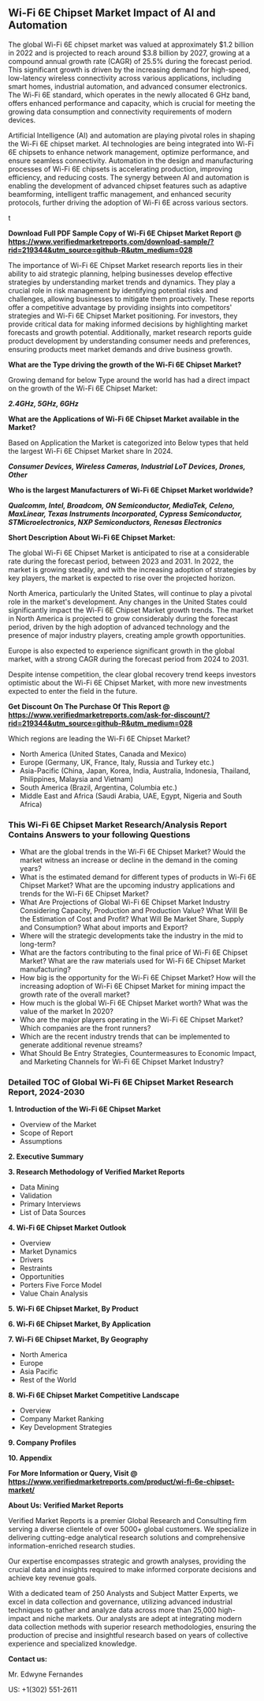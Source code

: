 <h2>Wi-Fi 6E Chipset Market Impact of AI and Automation</h2><p>The global Wi-Fi 6E chipset market was valued at approximately $1.2 billion in 2022 and is projected to reach around $3.8 billion by 2027, growing at a compound annual growth rate (CAGR) of 25.5% during the forecast period. This significant growth is driven by the increasing demand for high-speed, low-latency wireless connectivity across various applications, including smart homes, industrial automation, and advanced consumer electronics. The Wi-Fi 6E standard, which operates in the newly allocated 6 GHz band, offers enhanced performance and capacity, which is crucial for meeting the growing data consumption and connectivity requirements of modern devices.</p><p>Artificial Intelligence (AI) and automation are playing pivotal roles in shaping the Wi-Fi 6E chipset market. AI technologies are being integrated into Wi-Fi 6E chipsets to enhance network management, optimize performance, and ensure seamless connectivity. Automation in the design and manufacturing processes of Wi-Fi 6E chipsets is accelerating production, improving efficiency, and reducing costs. The synergy between AI and automation is enabling the development of advanced chipset features such as adaptive beamforming, intelligent traffic management, and enhanced security protocols, further driving the adoption of Wi-Fi 6E across various sectors.</p>t</p><p id="" class=""><strong>Download Full PDF Sample Copy of Wi-Fi 6E Chipset Market Report @ <a href="https://www.verifiedmarketreports.com/download-sample/?rid=219344&utm_source=github-R&utm_medium=028" target="_blank">https://www.verifiedmarketreports.com/download-sample/?rid=219344&utm_source=github-R&utm_medium=028</a></strong></p><p>The importance of&nbsp;Wi-Fi 6E Chipset Market research reports lies in their ability to aid strategic planning, helping businesses develop effective strategies by understanding market trends and dynamics. They play a crucial role in risk management by identifying potential risks and challenges, allowing businesses to mitigate them proactively. These reports offer a competitive advantage by providing insights into competitors' strategies and Wi-Fi 6E Chipset Market positioning. For investors, they provide critical data for making informed decisions by highlighting market forecasts and growth potential. Additionally, market research reports guide product development by understanding consumer needs and preferences, ensuring products meet market demands and drive business growth.</p><p><strong>What are the&nbsp;Type driving the growth of the Wi-Fi 6E Chipset Market?</strong></p><p id="" class="">Growing demand for below Type around the world has had a direct impact on the growth of the Wi-Fi 6E Chipset Market:</p><em><strong>2.4GHz, 5GHz, 6GHz</strong></em></p><strong>What are the&nbsp;Applications&nbsp;of Wi-Fi 6E Chipset Market available in the Market?</strong></p><p id="" class="">Based on Application the Market is categorized into Below types that held the largest Wi-Fi 6E Chipset Market share In 2024.</p><em><strong>Consumer Devices, Wireless Cameras, Industrial LoT Devices, Drones, Other</strong></em></p><strong>Who is the largest Manufacturers of Wi-Fi 6E Chipset Market worldwide?</strong></p><p><em><strong>Qualcomm, Intel, Broadcom, ON Semiconductor, MediaTek, Celeno, MaxLinear, Texas Instruments Incorporated, Cypress Semiconductor, STMicroelectronics, NXP Semiconductors, Renesas Electronics</strong></em></p><p id="" class=""><strong>Short Description About Wi-Fi 6E Chipset Market:</strong></p><p>The global Wi-Fi 6E Chipset Market is anticipated to rise at a considerable rate during the forecast period, between 2023 and 2031. In 2022, the market is growing steadily, and with the increasing adoption of strategies by key players, the market is expected to rise over the projected horizon.</p><p>North America, particularly the United States, will continue to play a pivotal role in the market's development. Any changes in the United States could significantly impact the Wi-Fi 6E Chipset Market growth trends. The market in North America is projected to grow considerably during the forecast period, driven by the high adoption of advanced technology and the presence of major industry players, creating ample growth opportunities.</p><p>Europe is also expected to experience significant growth in the global market, with a strong CAGR during the forecast period from 2024 to 2031.</p><p>Despite intense competition, the clear global recovery trend keeps investors optimistic about the Wi-Fi 6E Chipset Market, with more new investments expected to enter the field in the future.</p><p id="" class=""><strong>Get Discount On The Purchase Of This Report @ <a href="https://www.verifiedmarketreports.com/ask-for-discount/?rid=219344&utm_source=github-R&utm_medium=028" target="_blank">https://www.verifiedmarketreports.com/ask-for-discount/?rid=219344&utm_source=github-R&utm_medium=028</a></strong></p>Which regions are leading the Wi-Fi 6E Chipset Market?</p><ul><li>North America (United States, Canada and Mexico)</li><li>Europe (Germany, UK, France, Italy, Russia and Turkey etc.)</li><li>Asia-Pacific (China, Japan, Korea, India, Australia, Indonesia, Thailand, Philippines, Malaysia and Vietnam)</li><li>South America (Brazil, Argentina, Columbia etc.)</li><li>Middle East and Africa (Saudi Arabia, UAE, Egypt, Nigeria and South Africa)</li></ul><h3 id="" class="">This Wi-Fi 6E Chipset Market Research/Analysis Report Contains Answers to your following Questions</h3><ul><li>What are the global trends in the Wi-Fi 6E Chipset Market? Would the market witness an increase or decline in the demand in the coming years?</li><li>What is the estimated demand for different types of products in Wi-Fi 6E Chipset Market? What are the upcoming industry applications and trends for the Wi-Fi 6E Chipset Market?</li><li>What Are Projections of Global Wi-Fi 6E Chipset Market Industry Considering Capacity, Production and Production Value? What Will Be the Estimation of Cost and Profit? What Will Be Market Share, Supply and Consumption? What about imports and Export?</li><li>Where will the strategic developments take the industry in the mid to long-term?</li><li>What are the factors contributing to the final price of Wi-Fi 6E Chipset Market? What are the raw materials used for Wi-Fi 6E Chipset Market manufacturing?</li><li>How big is the opportunity for the Wi-Fi 6E Chipset Market? How will the increasing adoption of Wi-Fi 6E Chipset Market for mining impact the growth rate of the overall market?</li><li>How much is the global Wi-Fi 6E Chipset Market worth? What was the value of the market In 2020?</li><li>Who are the major players operating in the Wi-Fi 6E Chipset Market? Which companies are the front runners?</li><li>Which are the recent industry trends that can be implemented to generate additional revenue streams?</li><li>What Should Be Entry Strategies, Countermeasures to Economic Impact, and Marketing Channels for Wi-Fi 6E Chipset Market Industry?</li></ul><h3 id="" class="">Detailed TOC of Global Wi-Fi 6E Chipset Market Research Report, 2024-2030</h3><p id="" class=""><strong>1. Introduction of the Wi-Fi 6E Chipset Market</strong></p><ul><li>Overview of the Market</li><li>Scope of Report</li><li>Assumptions</li></ul><p id="" class=""><strong>2. Executive Summary</strong></p><p id="" class=""><strong>3. Research Methodology of Verified Market Reports</strong></p><ul><li>Data Mining</li><li>Validation</li><li>Primary Interviews</li><li>List of Data Sources</li></ul><p id="" class=""><strong>4. Wi-Fi 6E Chipset Market Outlook</strong></p><ul><li>Overview</li><li>Market Dynamics</li><li>Drivers</li><li>Restraints</li><li>Opportunities</li><li>Porters Five Force Model</li><li>Value Chain Analysis</li></ul><p id="" class=""><strong>5. Wi-Fi 6E Chipset Market, By Product</strong></p><p id="" class=""><strong>6. Wi-Fi 6E Chipset Market, By Application</strong></p><p id="" class=""><strong>7. Wi-Fi 6E Chipset Market, By Geography</strong></p><ul><li>North America</li><li>Europe</li><li>Asia Pacific</li><li>Rest of the World</li></ul><p id="" class=""><strong>8. Wi-Fi 6E Chipset Market Competitive Landscape</strong></p><ul><li>Overview</li><li>Company Market Ranking</li><li>Key Development Strategies</li></ul><p id="" class=""><strong>9. Company Profiles</strong></p><p id="" class=""><strong>10. Appendix</strong></p><p id="" class=""><strong>For More Information or Query, Visit @ <a href="https://www.verifiedmarketreports.com/product/wi-fi-6e-chipset-market/" target="_blank">https://www.verifiedmarketreports.com/product/wi-fi-6e-chipset-market/</a></strong></p><p id="" class=""><strong>About Us: Verified Market Reports</strong></p><p id="" class="">Verified Market Reports is a premier Global Research and Consulting firm serving a diverse clientele of over 5000+ global customers. We specialize in delivering cutting-edge analytical research solutions and comprehensive information-enriched research studies.</p><p id="" class="">Our expertise encompasses strategic and growth analyses, providing the crucial data and insights required to make informed corporate decisions and achieve key revenue goals.</p><p id="" class="">With a dedicated team of 250 Analysts and Subject Matter Experts, we excel in data collection and governance, utilizing advanced industrial techniques to gather and analyze data across more than 25,000 high-impact and niche markets. Our analysts are adept at integrating modern data collection methods with superior research methodologies, ensuring the production of precise and insightful research based on years of collective experience and specialized knowledge.</p><p id="" class=""><strong>Contact us:</strong></p><p id="" class="">Mr. Edwyne Fernandes</p><p id="" class="">US: +1(302) 551-2611</p>